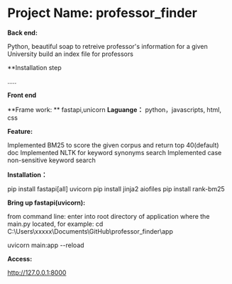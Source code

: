 # Project Name: professor_finder

**Back end:**

Python, beautiful soap to retreive professor's information for a given University
build an index file for professors

**Installation step

.....

**Front end**

**Frame work: ** 
fastapi,unicorn
**Laguange：** 
python，javascripts, html, css

**Feature:**

Implemented BM25 to score the given corpus and return top 40(default) doc
Implemented NLTK for keyword synonyms search
Implemented case non-sensitive keyword search

**Installation：**

pip install fastapi[all] uvicorn
pip install jinja2 aiofiles
pip install rank-bm25

**Bring up fastapi(uvicorn):**

from command line: enter into root directory of application where the main.py located, for example:
cd C:\Users\xxxxx\Documents\GitHub\professor_finder\app

uvicorn main:app --reload

**Access:**

http://127.0.0.1:8000

